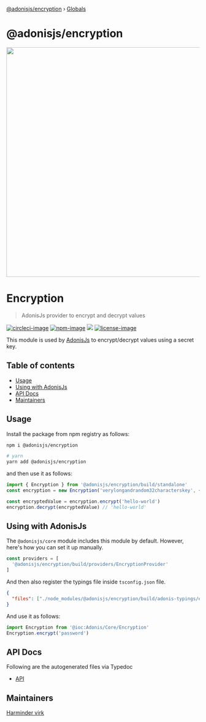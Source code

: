 [@adonisjs/encryption](README.md) › [Globals](globals.md)

# @adonisjs/encryption

<div align="center">
   <img src="https://res.cloudinary.com/adonisjs/image/upload/q_100/v1564392111/adonis-banner_o9lunk.png" width="600px">
</div>

# Encryption
> AdonisJs provider to encrypt and decrypt values

[![circleci-image]][circleci-url] [![npm-image]][npm-url] ![][typescript-image] [![license-image]][license-url]

This module is used by [AdonisJs](https://adonisjs.com) to encrypt/decrypt values using a secret key.

<!-- START doctoc generated TOC please keep comment here to allow auto update -->
<!-- DON'T EDIT THIS SECTION, INSTEAD RE-RUN doctoc TO UPDATE -->
## Table of contents

- [Usage](#usage)
- [Using with AdonisJs](#using-with-adonisjs)
- [API Docs](#api-docs)
- [Maintainers](#maintainers)

<!-- END doctoc generated TOC please keep comment here to allow auto update -->

## Usage

Install the package from npm registry as follows:

```sh
npm i @adonisjs/encryption

# yarn
yarn add @adonisjs/encryption
```

and then use it as follows:

```ts
import { Encryption } from '@adonisjs/encryption/build/standalone'
const encryption = new Encryption('verylongandrandom32characterskey', {})

const encryptedValue = encryption.encrypt('hello-world')
encryption.decrypt(encryptedValue) // 'hello-world'
```

## Using with AdonisJs
The `@adonisjs/core` module includes this module by default. However, here's how you can set it up manually.

```ts
const providers = [
  '@adonisjs/encryption/build/providers/EncryptionProvider'
]
```

And then also register the typings file inside `tsconfig.json` file.

```json
{
  "files": ["./node_modules/@adonisjs/encryption/build/adonis-typings/encryption.d.ts"]
}
```

And use it as follows:

```ts
import Encryption from '@ioc:Adonis/Core/Encryption'
Encryption.encrypt('password')
```

## API Docs
Following are the autogenerated files via Typedoc

* [API](docs/README.md)

## Maintainers
[Harminder virk](https://github.com/thetutlage)

[circleci-image]: https://img.shields.io/circleci/project/github/adonisjs/encryption/master.svg?style=for-the-badge&logo=circleci
[circleci-url]: https://circleci.com/gh/adonisjs/encryption "circleci"

[npm-image]: https://img.shields.io/npm/v/@adonisjs/encryption.svg?style=for-the-badge&logo=npm
[npm-url]: https://npmjs.org/package/@adonisjs/encryption "npm"

[typescript-image]: https://img.shields.io/badge/Typescript-294E80.svg?style=for-the-badge&logo=typescript

[license-url]: LICENSE.md
[license-image]: https://img.shields.io/aur/license/pac.svg?style=for-the-badge
